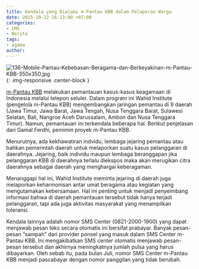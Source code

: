 ```yaml
---
title: Kendala yang Dialami m-Pantau KBB dalam Pelaporan Warga
date: 2015-10-22 16:13:00 +07:00
categories:
- CMS
- Berita
tags:
- agama
author: 
---
```


![136-Mobile-Pantau-Kebebasan-Beragama-dan-Berkeyakinan-m-Pantau-KBB-350x350.jpg](/uploads/136-Mobile-Pantau-Kebebasan-Beragama-dan-Berkeyakinan-m-Pantau-KBB-350x350.jpg){: .img-responsive .center-block }

[m-Pantau KBB](http://wiki.ciptamedia.org/wiki/M-Pantau_Kebebasan_Beragama_dan_Berkeyakinan) melakukan pemantauan kasus-kasus keagamaan di Indonesia melalui telepon seluler. Dalam program ini Wahid Institute (pengelola m-Pantau KBB) mengembangkan jaringan pemantau di 9 daerah (Jawa Timur, Jawa Barat, Jawa Tengah, Nusa Tenggara Barat, Sulawesi Selatan, Bali, Nangroe Aceh Darussalam, Ambon dan Nusa Tenggara Timur). Namun, pemantauan ini terkendala beberapa hal. Berikut penjelasan dari Gamal Ferdhi, pemimin proyek m-Pantau KBB.

Menurutnya, ada kekhawatiran indvidu, lembaga jejaring pemantau atau bahkan pemerintah daerah untuk melaporkan suatu kasus pelanggaran di daerahnya. Jejaring, baik individu maupun lembaga beranggapan jika pelanggaran KBB di daerahnya terlalu diekspos maka akan merugikan citra daerahnya sebagai daerah yang menghargai keberagaman.

Menanggapi hal ini, Wahid Institute meminta jejaring di daerah juga melaporkan keharmonisan antar umat beragama atau kegiatan yang mengutamakan kebersamaan. Hal ini penting untuk menjadi penyeimbang informasi bahwa di daerah pemantauan tersebut tidak hanya terjadi pelanggaran, tapi ada juga aktivitas masyarakat yang menampilkan toleransi.

Kendala lainnya adalah nomor SMS Center (0821-2000-1900) yang dapat menjawab pesan teks secara otomatis ini bersifat prabayar. Banyak pesan-pesan “sampah” dari provider ponsel yang masuk dalam SMS Center m-Pantau KBB. Ini mengakibatkan SMS center otomatis menjawab pesan-pesan tersebut dan akhirnya meningkatnya jumlah pulsa yang harus dibayarkan. Oleh sebab itu, pada bulan Juli, nomor SMS Center m-Pantau KBB menjadi pascabayar dengan nomor panggilan yang tidak berubah.